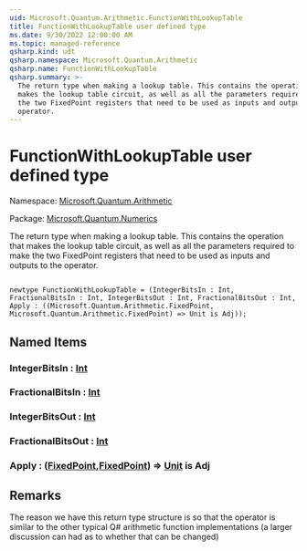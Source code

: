 ```yaml
---
uid: Microsoft.Quantum.Arithmetic.FunctionWithLookupTable
title: FunctionWithLookupTable user defined type
ms.date: 9/30/2022 12:00:00 AM
ms.topic: managed-reference
qsharp.kind: udt
qsharp.namespace: Microsoft.Quantum.Arithmetic
qsharp.name: FunctionWithLookupTable
qsharp.summary: >-
  The return type when making a lookup table. This contains the operation that
  makes the lookup table circuit, as well as all the parameters required to make
  the two FixedPoint registers that need to be used as inputs and outputs to the
  operator.
---
```


# FunctionWithLookupTable user defined type

Namespace: [Microsoft.Quantum.Arithmetic](xref:Microsoft.Quantum.Arithmetic)

Package: [Microsoft.Quantum.Numerics](https://nuget.org/packages/Microsoft.Quantum.Numerics)


The return type when making a lookup table. This contains the operation thatmakes the lookup table circuit, as well as all the parameters required to makethe two FixedPoint registers that need to be used as inputs and outputs to theoperator.

```qsharp

newtype FunctionWithLookupTable = (IntegerBitsIn : Int, FractionalBitsIn : Int, IntegerBitsOut : Int, FractionalBitsOut : Int, Apply : ((Microsoft.Quantum.Arithmetic.FixedPoint, Microsoft.Quantum.Arithmetic.FixedPoint) => Unit is Adj));
```



## Named Items

### IntegerBitsIn : [Int](xref:microsoft.quantum.qsharp.valueliterals#int-literals)


### FractionalBitsIn : [Int](xref:microsoft.quantum.qsharp.valueliterals#int-literals)


### IntegerBitsOut : [Int](xref:microsoft.quantum.qsharp.valueliterals#int-literals)


### FractionalBitsOut : [Int](xref:microsoft.quantum.qsharp.valueliterals#int-literals)


### Apply : ([FixedPoint](xref:Microsoft.Quantum.Arithmetic.FixedPoint),[FixedPoint](xref:Microsoft.Quantum.Arithmetic.FixedPoint)) => [Unit](xref:microsoft.quantum.qsharp.valueliterals#unit-literal)  is Adj



## Remarks

The reason we have this return type structure is so that the operator is similarto the other typical Q# arithmetic function implementations (a larger discussioncan had as to whether that can be changed)